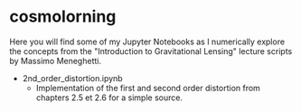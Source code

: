 # cosmolorning

Here you will find some of my Jupyter Notebooks as I numerically explore the concepts from the "Introduction to Gravitational Lensing" lecture scripts by Massimo Meneghetti.

- 2nd_order_distortion.ipynb
  - Implementation of the first and second order distortion from chapters 2.5 et 2.6 for a simple source.
